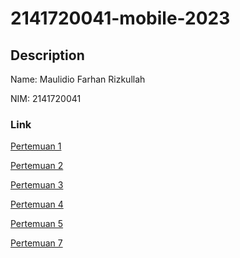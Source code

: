 # 2141720041-mobile-2023
## Description
Name: Maulidio Farhan Rizkullah

NIM: 2141720041
### Link

[Pertemuan 1](https://github.com/DioGitH/2141720041-mobile-2023/tree/main/week-01)

[Pertemuan 2](https://github.com/DioGitH/2141720041-mobile-2023/tree/main/week-02)

[Pertemuan 3](https://github.com/DioGitH/2141720041-mobile-2023/tree/main/week-03)

[Pertemuan 4](https://github.com/DioGitH/2141720041-mobile-2023/tree/main/week-04)

[Pertemuan 5](https://github.com/DioGitH/2141720041-mobile-2023/tree/main/week-05)

[Pertemuan 7](https://github.com/DioGitH/2141720041-mobile-2023/tree/main/week-07)
